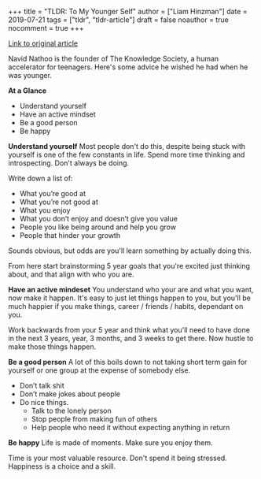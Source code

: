 +++
title = "TLDR: To My Younger Self"
author = ["Liam Hinzman"]
date = 2019-07-21
tags = ["tldr", "tldr-article"]
draft = false
noauthor = true
nocomment = true
+++

[Link to original article](https://medium.com/tksblog/to-my-younger-self-b82fbed56232)

Navid Nathoo is the founder of The Knowledge Society, a human accelerator for teenagers. Here's some advice he wished he had when he was younger.

**At a Glance**

-   Understand yourself
-   Have an active mindset
-   Be a good person
-   Be happy

**Understand yourself**
Most people don't do this, despite being stuck with yourself is one of the few constants in life. Spend more time thinking and introspecting. Don't always be doing.

Write down a list of:

-   What you’re good at
-   What you’re not good at
-   What you enjoy
-   What you don’t enjoy and doesn’t give you value
-   People you like being around and help you grow
-   People that hinder your growth

Sounds obvious, but odds are you'll learn something by actually doing this.

From here start brainstorming 5 year goals that you're excited just thinking about, and that align with who you are.

**Have an active mindeset**
You understand who your are and what you want, now make it happen. It's easy to just let things happen to you, but you'll be much happier if you make things, career / friends / habits, dependant on you.

Work backwards from your 5 year and think what you'll need to have done in the next 3 years, year, 3 months, and 3 weeks to get there. Now hustle to make those things happen.

**Be a good person**
A lot of this boils down to not taking short term gain for yourself or one group at the expense of somebody else.

-   Don’t talk shit
-   Don’t make jokes about people
-   Do nice things.
    -   Talk to the lonely person
    -   Stop people from making fun of others
    -   Help people who need it without expecting anything in return

**Be happy**
Life is made of moments. Make sure you enjoy them.

Time is your most valuable resource. Don't spend it being stressed. Happiness is a choice and a skill.
